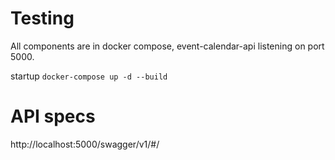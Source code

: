 # Testing
All components are in docker compose, event-calendar-api listening on port 5000.

startup
`docker-compose up -d --build`

# API specs
http://localhost:5000/swagger/v1/#/
